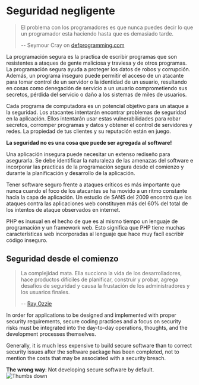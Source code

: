 # Seguridad negligente #

> El problema con los programadores es que nunca puedes decir lo que un programador esta haciendo hasta que es demasiado tarde.
>
> -- Seymour Cray on [defprogramming.com](http://www.defprogramming.com/q/6e61ae30a855/)

La programación segura es la practica de escribir programas que son resistentes a ataques de gente maliciosa y traviesa y de otros programas. La programación segura ayuda a proteger los datos de robos y corrupción. Además, un programa inseguro puede permitir el acceso de un atacante para tomar control de un servidor o la identidad de un usuario, resultando en cosas como denegación de servicio a un usuario comprometiendo sus secretos, pérdida del servicio o daño a los sistemas de miles de usuarios.

Cada programa de computadora es un potencial objetivo para un ataque a la seguridad. Los atacantes intentarán encontrar problemas de seguridad en la aplicación. Ellos intentarán usar estas vulnerabilidades para robar secretos, corromper programas y datos y obtener el control de servidores y redes. La propiedad de tus clientes y su reputación están en juego.

**La seguridad no es una cosa que puede ser agregada al software!**

Una aplicación insegura puede necesitar un extenso rediseño para asegurarla. Se debe identificar la naturaleza de las amenazas del software e incorporar las practicas de la programación segura desde el comienzo y durante la planificación y desarrollo de la aplicación.

Tener software seguro frente a ataques críticos es más importante que nunca cuando el foco de los atacantes se ha movido a un ritmo constante hacia la capa de aplicación. Un estudio de SANS del 2009 encontró que los ataques contra las aplicaciones web constituyen más del 60% del total de los intentos de ataque observados en internet.

PHP es inusual en el hecho de que es al mismo tiempo un lenguaje de programación y un framework web. Esto significa que PHP tiene muchas características web incorporadas al lenguaje que hace muy facíl escribir código inseguro.

## Seguridad desde el comienzo ##

> La complejidad mata. Ella succiona la vida de los desarrolladores, hace productos difíciles de planificar, construir y probar, agrega desafíos de seguridad y causa la frustación de los administradores y los usuarios finales.
>
> -- [Ray Ozzie](www.azquotes.com/quote/585933)

In order for applications to be designed and implemented with proper security requirements, secure coding practices and a focus on security risks must be integrated into the day-to-day operations, thoughts, and the development processes themselves.

Generally, it is much less expensive to build secure software than to correct security issues after the software package has been completed, not to mention the costs that may be associated with a security breach.

**The wrong way**: Not developing secure software by default. ![Thumbs down](/img/thumbs-down.png)
